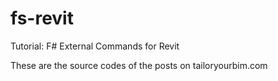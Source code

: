 # fs-revit
 Tutorial: F# External Commands for Revit

These are the source codes of the posts on tailoryourbim.com
